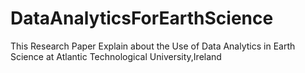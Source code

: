 # DataAnalyticsForEarthScience
This Research Paper Explain about the Use of Data Analytics in Earth Science at Atlantic Technological University,Ireland
